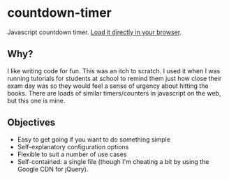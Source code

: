 # countdown-timer

Javascript countdown timer. [Load it directly in your browser][1].

## Why?

I like writing code for fun. This was an itch to scratch. I used it when I was
running tutorials for students at school to remind them just how close their
exam day was so they would feel a sense of urgency about hitting the books.
There are loads of similar timers/counters in javascript on the web, but this
one is mine.

## Objectives

* Easy to get going if you want to do something simple
* Self-explanatory configuration options
* Flexible to suit a number of use cases
* Self-contained: a single file (though I'm cheating a bit by using the Google 
  CDN for jQuery).

[1]: http://htmlpreview.github.com/?https://github.com/stewartjohnson/countdown-timer/blob/master/countdown.html